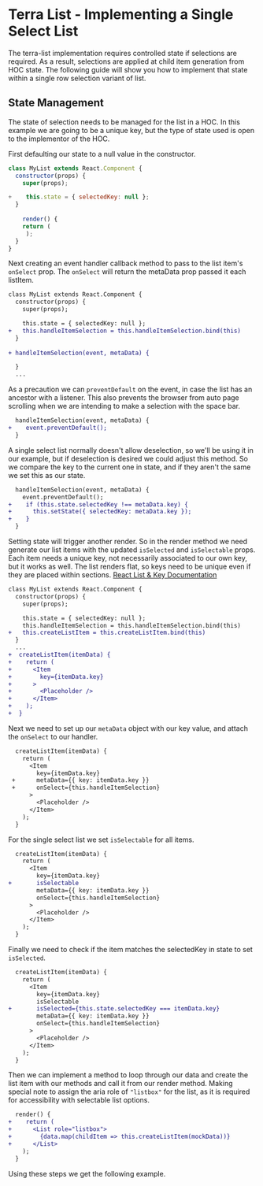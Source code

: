 # Terra List - Implementing a Single Select List

The terra-list implementation requires controlled state if selections are required. As a result, selections are applied at child item generation from HOC state. The following guide will show you how to implement that state within a single row selection variant of list.

## State Management
The state of selection needs to be managed for the list in a HOC. In this example we are going to be a unique key, but the type of state used is open to the implementor of the HOC.

 First defaulting our state to a null value in the constructor. 
```jsx
class MyList extends React.Component {
  constructor(props) {
    super(props);

+    this.state = { selectedKey: null };
  }
  
    render() {
    return (
     );
  }
}
```
Next creating an event handler callback method to pass to the list item's `onSelect` prop. The `onSelect` will return the metaData prop passed it each listItem.
```diff
class MyList extends React.Component {
  constructor(props) {
    super(props);

    this.state = { selectedKey: null };
+   this.handleItemSelection = this.handleItemSelection.bind(this)
  }
  
+ handleItemSelection(event, metaData) {

  }
  ...
```
As a precaution we can `preventDefault` on the event, in case the list has an ancestor with a listener. This also prevents the browser from auto page scrolling when we are intending to make a selection with the space bar.
```diff
  handleItemSelection(event, metaData) {
+    event.preventDefault();
  }
```
A single select list normally doesn't allow deselection, so we'll be using it in our example, but if deselection is desired we could adjust this method. So we compare the key to the current one in state, and if they aren't the same we set this as our state.
```diff
  handleItemSelection(event, metaData) {
    event.preventDefault();
+    if (this.state.selectedKey !== metaData.key) {
+      this.setState({ selectedKey: metaData.key });
+    }
  }
```
Setting state will trigger another render. So in the render method we need generate our list items with the updated `isSelected` and `isSelectable` props. Each item needs a unique key, not necessarily associated to our own key, but it works as well. The list renders flat, so keys need to be unique even if they are placed within sections.
[React List & Key Documentation](https://reactjs.org/docs/lists-and-keys.html)
```diff
class MyList extends React.Component {
  constructor(props) {
    super(props);

    this.state = { selectedKey: null };
    this.handleItemSelection = this.handleItemSelection.bind(this)
+   this.createListItem = this.createListItem.bind(this)
  }
  ...
+  createListItem(itemData) {
+    return (
+      <Item
+        key={itemData.key}
+      >
+        <Placeholder />
+      </Item>
+    );
+  }
```
Next we need to set up our `metaData` object with our key value, and attach the `onSelect` to our handler.
```diff
  createListItem(itemData) {
    return (
      <Item
        key={itemData.key}
 +      metaData={{ key: itemData.key }}
 +      onSelect={this.handleItemSelection}
      >
        <Placeholder />
      </Item>
    );
  }
```
For the single select list we set `isSelectable` for all items.
```diff
  createListItem(itemData) {
    return (
      <Item
        key={itemData.key}
+       isSelectable
        metaData={{ key: itemData.key }}
        onSelect={this.handleItemSelection}
      >
        <Placeholder />
      </Item>
    );
  }
```
Finally we need to check if the item matches the selectedKey in state to set `isSelected`.
```diff
  createListItem(itemData) {
    return (
      <Item
        key={itemData.key}
        isSelectable
+       isSelected={this.state.selectedKey === itemData.key}
        metaData={{ key: itemData.key }}
        onSelect={this.handleItemSelection}
      >
        <Placeholder />
      </Item>
    );
  }
```
Then we can implement a method to loop through our data and create the list item with our methods and call it from our render method. Making special note to assign the aria role of `"listbox"` for the list, as it is required for accessibility with selectable list options.
```diff
  render() {
+    return (
+      <List role="listbox">
+        {data.map(childItem => this.createListItem(mockData))}
+      </List>
    );
  }
  ```
  Using these steps we get the following example.
